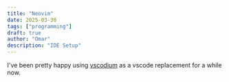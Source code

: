 ```yaml
---
title: "Neovim"
date: 2025-03-30
tags: ["programming"]
draft: true
author: "Omar"
description: "IDE Setup"
---
```


I've been pretty happy using [vscodium](https://vscodium.com/) as a vscode replacement for a while now.
